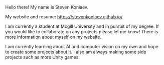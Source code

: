 Hello there! My name is Steven Koniaev.

My website and resume: https://stevenkoniaev.github.io/

I am currently a student at Mcgill University and in pursuit of my degree. If you would like to collaborate on any projects please let me know! There is more information about myself on my website. 

I am currently learning about AI and computer vision on my own and hope to create some projects about it. I also am always making some side projects such as more Unity games.



























‎ 

